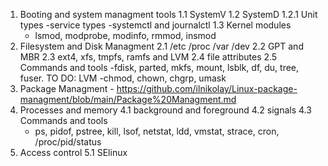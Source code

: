 1. Booting and system managment tools
  1.1 SystemV
  1.2 SystemD
    1.2.1 Unit types
      -service types
      -systemctl and journalctl
  1.3 Kernel modules
    - lsmod, modprobe, modinfo, rmmod, insmod
2. Filesystem and Disk Managment
  2.1 /etc /proc /var /dev
  2.2 GPT and MBR
  2.3 ext4, xfs, tmpfs, ramfs and LVM
  2.4 file attributes
  2.5 Commands and tools
    -fdisk, parted, mkfs, mount, lsblk, df, du, tree, fuser. TO DO: LVM
    -chmod, chown, chgrp, umask
3. Package Managment - https://github.com/ilnikolay/Linux-package-managment/blob/main/Package%20Managment.md
4. Processes and memory
  4.1 background and foreground
  4.2 signals
  4.3 Commands and tools
    - ps, pidof, pstree, kill, lsof, netstat, ldd, vmstat, strace, cron, /proc/pid/status
5. Access control
  5.1 SElinux
